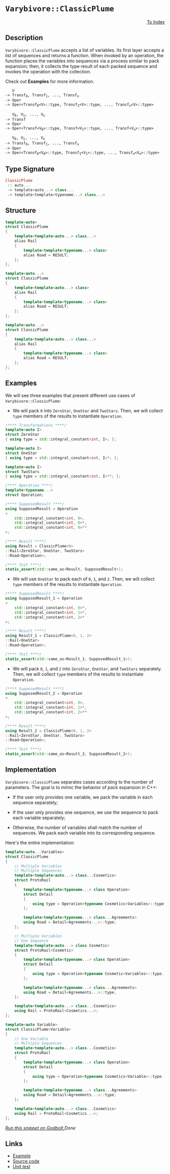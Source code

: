 <!-- Copyright 2024 Feng Mofan
SPDX-License-Identifier: Apache-2.0 -->

# `Varybivore::ClassicPlume`

<p style='text-align: right;'><a href="../../../facilities/metafunctions.md#varybivore-classic-plume">To Index</a></p>

## Description

`Varybivore::ClassicPlume` accepts a list of variables.
Its first layer accepts a list of sequences and returns a function.
When invoked by an operation, the function places the variables into sequences via a process similar to pack expansion;
then, it collects the type result of each packed sequence and invokes the operation with the collection.

Check out **Examples** for more information.

<pre><code>   V
-> Transf<sub>0</sub>, Transf<sub>1</sub>, ..., Transf<sub>n</sub>
-> Oper
-> Oper&lt;Transf<sub>0</sub>&lt;V&gt;::type, Transf<sub>1</sub>&lt;V&gt;::type, ..., Transf<sub>n</sub>&lt;V&gt;::type&gt;</code></pre>

<pre><code>   V<sub>0</sub>, V<sub>1</sub>, ..., V<sub>n</sub>
-> Transf
-> Oper
-> Oper&lt;Transf&lt;V<sub>0</sub>&gt;::type, Transf&lt;V<sub>1</sub>&gt;::type, ..., Transf&lt;V<sub>n</sub>&gt;::type&gt;</code></pre>

<pre><code>   V<sub>0</sub>, V<sub>1</sub>, ..., V<sub>n</sub>
-> Transf<sub>0</sub>, Transf<sub>1</sub>, ..., Transf<sub>n</sub>
-> Oper
-> Oper&lt;Transf<sub>0</sub>&lt;V<sub>0</sub>&gt;::type, Transf<sub>1</sub>&lt;V<sub>1</sub>&gt;::type, ..., Transf<sub>n</sub>&lt;V<sub>n</sub>&gt;::type&gt;</code></pre>

## Type Signature

```Haskell
ClassicPlume
 :: auto... 
 -> template<auto...> class...
 -> template<template<typename...> class...>
```

## Structure

```C++
template<auto>
struct ClassicPlume
{
    template<template<auto...> class...>
    alias Rail
    {
        template<template<typename...> class>
        alias Road = RESULT;
    };
};
```

```C++
template<auto...>
struct ClassicPlume
{
    template<template<auto...> class>
    alias Rail
    {
        template<template<typename...> class>
        alias Road = RESULT;
    };
};
```

```C++
template<auto...>
struct ClassicPlume
{
    template<template<auto...> class...>
    alias Rail
    {
        template<template<typename...> class>
        alias Road = RESULT;
    };
};
```

## Examples

We will see three examples that present different use cases of `Varybivore::ClassicPlume`:

- We will pack `0` into `ZeroStar`, `OneStar` and `TwoStars`.
Then, we will collect `type` members of the results to instantiate `Operation`.

```C++
/**** Transformations ****/
template<auto I>
struct ZeroStar
{ using type = std::integral_constant<int, I>; };

template<auto I>
struct OneStar
{ using type = std::integral_constant<int, I>*; };

template<auto I>
struct TwoStars
{ using type = std::integral_constant<int, I>**; };

/**** Operation ****/
template<typename...>
struct Operation;

/**** SupposedResult ****/
using SupposedResult = Operation
<
    std::integral_constant<int, 0>,
    std::integral_constant<int, 0>*,
    std::integral_constant<int, 0>**
>;

/**** Result ****/
using Result = ClassicPlume<0>
::Rail<ZeroStar, OneStar, TwoStars>
::Road<Operation>;

/**** Test ****/
static_assert(std::same_as<Result, SupposedResult>);
```

- We will use `OneStar` to pack each of `0`, `1`, and `2`.
Then, we will collect `type` members of the results to instantiate `Operation`.

```C++
/**** SupposedResult ****/
using SupposedResult_1 = Operation
<
    std::integral_constant<int, 0>*,
    std::integral_constant<int, 1>*,
    std::integral_constant<int, 2>*
>;

/**** Result ****/
using Result_1 = ClassicPlume<0, 1, 2>
::Rail<OneStar>
::Road<Operation>;

/**** Test ****/
static_assert(std::same_as<Result_1, SupposedResult_1>);
```

- We will pack `0`, `1`, and `2` into `ZeroStar`, `OneStar`, and `TwoStars` separately.
Then, we will collect `type` members of the results to instantiate `Operation`.

```C++
/**** SupposedResult ****/
using SupposedResult_2 = Operation
<
    std::integral_constant<int, 0>,
    std::integral_constant<int, 1>*,
    std::integral_constant<int, 2>**
>;

/**** Result ****/
using Result_2 = ClassicPlume<0, 1, 2>
::Rail<ZeroStar, OneStar, TwoStars>
::Road<Operation>;

/**** Test ****/
static_assert(std::same_as<Result_2, SupposedResult_2>);
```

## Implementation

`Varybivore::ClassicPlume` separates cases according to the number of parameters.
The goal is to mimic the behavior of pack expansion in C++:

- If the user only provides one variable, we pack the variable in each sequence separately;

- If the user only provides one sequence, we use the sequence to pack each variable separately;

- Otherwise, the number of variables shall match the number of sequences.
We pack each variable into its corresponding sequence.

Here's the entire implementation:

```C++
template<auto...Variables>
struct ClassicPlume
{
    // Multiple Variables
    // Multiple Sequences
    template<template<auto...> class...Cosmetics>
    struct ProtoRail 
    { 
        template<template<typename...> class Operation>
        struct Detail
        {
            using type = Operation<typename Cosmetics<Variables>::type...>;
        };

        template<template<typename...> class...Agreements>
        using Road = Detail<Agreements...>::type;
    };

    // Multiple Variables
    // One Sequence
    template<template<auto...> class Cosmetic>
    struct ProtoRail<Cosmetic>
    { 
        template<template<typename...> class Operation>
        struct Detail
        {
            using type = Operation<typename Cosmetic<Variables>::type...>;
        };

        template<template<typename...> class...Agreements>
        using Road = Detail<Agreements...>::type;
    };

    template<template<auto...> class...Cosmetics>
    using Rail = ProtoRail<Cosmetics...>;
};

template<auto Variable>
struct ClassicPlume<Variable>
{
    // One Variable
    // Multiple Sequences
    template<template<auto...> class...Cosmetics>
    struct ProtoRail 
    { 
        template<template<typename...> class Operation>
        struct Detail
        {
            using type = Operation<typename Cosmetics<Variable>::type...>;
        };

        template<template<typename...> class...Agreements>
        using Road = Detail<Agreements...>::type;
    };

    template<template<auto...> class...Cosmetics>
    using Rail = ProtoRail<Cosmetics...>;
};
```

[*Run this snippet on Godbolt.*](https://godbolt.org/#z:OYLghAFBqd5QCxAYwPYBMCmBRdBLAF1QCcAaPECAMzwBtMA7AQwFtMQByARg9KtQYEAysib0QXACx8BBAKoBnTAAUAHpwAMvAFYTStJg1DIApACYAQuYukl9ZATwDKjdAGFUtAK4sGIAKwA7KSuADJ4DJgAcj4ARpjEEpJmpAAOqAqETgwe3r4BwemZjgLhkTEs8YlSKXaYDtlCBEzEBLk%2BfkG2mPYlDE0tBGXRcQlJtc2t7fldCpNDESOVYzUAlLaoXsTI7BwA9ABUR8cnp2fHeyYaAIKHxwDUAJIsqfRsgkx99yeXN3fnAPOv2uV2uBEwLwM4JMAGY3EwvEQAHQogBqLTwTFi9AUsOwoLmxC8DnubgMCkyyGUeUwoJMgSsN3uzPuez29wAsl5aI5Xph7ujiJjsZhcUyWWzOdzefR7kJMABHLyMHZi64s%2B7gyGfWlwrWvHWw%2BGI1AopF4%2B7IckKM0eBRsRzIXEw/Hi5mE4kEe7KYioIgAJSYdHuoI19IsIbdGs1EIN0L1sahurcBAAnqlGKxMGaLVamBT7gB5DPET7ZPGh6PughEkkAEUwzTolar4ZbVZZXkyRk16f5sLrRZLZYERrTGeYbFJGQdeCdRsFwpxeJAIHH2ZRFZhjPVHfpddhO/bGv1SbHicNer7k435pdlutZuuwGImAhjAIztdu6rXYiwHuf1UCYdAQxhQcGybWgjWfV930EG1NxdVd10Pdt9zQm520lLkeTwPkBQxLFlyjSVC0iOVFWVBgdnbU9LxTC942NZEkOwB98wUad7UbOcKyjD0SR9P1UEDZs4TtWdTBddCGUjH9o3o5ilOTdcbxze88wLYsEhHBh%2BIUjVBK9SCg2gqMwwZY8Oz/Ht1zAwcdNLPox2vLNuKkhciJFL8UL7DT8W3azmQwoKsIslkVPPbVlLctgAo4iknxfN93k/AyO3uWyAKAkCHPuUzxLcWDUo/RC72wPyM0whTQqPKMooTGLkwRViKsS8rJN4%2BcZKjbLALM/LhIDMyjS6x1yq3I9AgPMKQRuRqWNQQihWI3Vv2M0lrTnakfGTRc1oMttSPZcj%2BQOkVsPZXCZX5eUlRVUU6KY1SXqNVrTTYjrbRnbqv3bTbhtEwbZIjYKY2a6K41UuLb1za0h10lzesMllNsK8zUZCqyIt/bsAPsgdEec8srwndzxrnZ03Au%2BgVzXfy2JqzK6rpXGIehqGzzJzN4q%2BrTypK%2BD0pRzL%2Bty0CiYxmCUuFybkIZ6q5ss2b6oUxbFo%2BhKBZ%2BniJoyzt8YG4MiaBsToIk36JoCmrWfC25AUdn5QX%2BA57gAMTwYg5nubBVFYAjnb%2BJ2Q%2BBOkzBhCIrS8LAwJTPsAH0ayDEXv3MSOaO8WOjTQGjMFSVO2Ydh4ABVSwYBR%2BGIFg9K4oOwTeuEPqeAzNoALQSVABmIOk5P6wnwPuOZ0FXCJwRfMQE9zuZDAII0x9IFuZO3EMZtthbG6WpeNprT0i0ibve4jfu%2B3y4fR8ETAJ9oKeBBnwR58ERfHjxA5D1X1Wi81k1t4JXeSRLgAdy7pMNU4YspGwHoOc%2BIAx5X1LDfaezQH5wgXtvI4787bzWLkcYmelvgXFBBrWGNsbibScnpdeOC3ZCC8KkIomB0D%2BlFNKAhRxgT9VofQjIjDmEKFYUTChLksJwgBgQEesDL7X1vhXZBc9UFP3uBoPEpAxESLgdIpBs9H4EEXsol0BxVECXERfceCCZH33kW4NB%2BjsAYJEYFNWrtAIsJ5Gwg4HCjZ8IEYPMknEdo0iNLY0Eq5zZGg7r6bui8zpRPuEAkBLR/o3FCcBdARohGk0cUXZxJdRRenrjPR0CdOIJAIBAGBCgszFOpt4nki8uEMKYa4%2BR2BVhUNdiHAEwJnHylzqBP2AdZT1w6Z0s4Ydg4PAaTwpp/C3H104XQxptSCAJy4PlDJo4RFuDUaY%2BBk8tEoOsYo2xhidmSLMfsu%2BcidGLy4K/IxCkYEaPMQcqxaCzCvzpMvJxJwXGzPyYQm44tmmrPyn4ikAS9pBNuYvD5KNQmjThDEyYBkUkgXScOZGWT7Y5Lye44EhS5zVKUK0cpJiQCVLYNUo0yzVn1MWdM2ldyXRtLmi7UZgJum/JLggL2/T/aQn5MMjlXTsm/KmUoGZrD5lGwlbwkFZh1mYvLFss5zzLmyO0Qo3RSiVFqqkS8q5Wqjk6uZXYh5RlyXqsQUaw57zX5vwce035yz8WgmBf8hOiqibgspLtNg0L7hcFhaikAYS4QRISWQfemBYnxO7kk64aK0lIuVaOb5YrS54oKc0IpJTSUVKqfmGlCr6XcMlbSuFrTDwcHWLQTg/heB%2BA4FoUgqBODbMsNYIemxtj9gjjwUgBBNC1vWAAawCJIJEGgAAcZgzAAE4F1cH8LOmdXBAiBGkPWjgkheAsAkBoDQpBm2tvbRwXgCgQDHuHS22tpA4CwBgIgEAmwCCpEROQSgaAXh0ASFELMnBVAzoAGwAFoQOSHuMAZAyAg1TrMLwRhhASB4BHsG/gggRBiHYFIGQghFAqHUHe0guhg2ANLKkTgPA60NqbSOttnBCyIg/V6VAVB7jAfA5B6DsH4NIkVRADwv76DEBDAO1YvBb1aHWBAJAP7Uh/rIBQCACmlMgGADUPgdBwTe0oLEBjsQIgtFTNR3gRnmDEFTIWWI2h6i3sHT%2BtK5FaCmZI1gWIXhgDwloLQK93BeBYBrkYcQ7mvb2bwAAN1FAxzAqh6iIl2IOuBO7W20DwLEUsVmPBYAYzWPAB6AukGi8QWIPCGzBeAOlowI71hUAMMABQqI8CYEATpZtg7MPCFEOIPDXXCNqAY2R/QhhjDWGsPoDLV7IDrFQAXbI/mwPDwHKYLtlgzBnpK0KLA02IDrDqA0ZwEBXDTD8MGsIiwKhVD0EULIAhTs3YyHdhgwwrsrG6L0Ro8wHvBoO30buCxyijGqLYb7ngOh6Bnq0V7wOJD7d7TsOH%2Bg6MnoY%2BezjoGINQZg3BqQAn7gQFwChsT6cuCSaHbV9YCBMAgTGHt0gE7JAwiRAumEW6NDJEkCBo9/gQMLuR7u/dIAYRcCRCBrgIGZ0LvXSB/wkgV2s5A6jkj57L3Xop3e2Tz65OvpY5%2BlTanRMAbYJwFoLBIuBDA0wDiPYuALqRKL1tyGiDbb0F17DvXpD9aUINkjugUgUaYFRgLtGOCNuV2epjeu2Mca41jm3AE7cO%2BnQT4TinRPiZhGYcn0n7068NwkL9qnUAibGHmIwduuDHpoDyBIV6IAGZIxZkzZnSDN6szZuzDhW9OY/C5tzraPNeZ8351vQXRuhcH%2BFho0X/NO/i8gRLreUsMfS5lkzOXditvy4VwdJWytKAqxP/8tW%2BANaay1trE5W/u567hr3sgBvEdbf7kbNXVtWEsJN2Iu3ZvzbvpwEtuIituNutptgkNtjFjNh9hFkdiduDvkOdgwOgDDssCDrdn0D9mkE9n0Kgddr9j0LAf0GDnkGdjAYdsQYMHge9lDm0AgWQbQdQdUPDlsIjmTgLuHqerwOjnHjxuXonvbo7gTkTi7pnmTlJpTqQNTrTokPTjunuqQAejCPbhzoEP4AupujCJzpBsGlwYxherYOrrnlrvADrm%2BqxkXgXsQMbrsGbjxiwAoJFnBpFknkmHMEhvgC7mhm7rIB7vfvhvID7s/joMLqQIHsHjRhwfRirlHu%2BoiPcOxpxvYY4c4a4TqD7EJiXungkJnjCDnqfvnlkUppYUUaJiAE4fQgnC4QugnG4SsqoJBtprXnpg3oZsZlZq3u3tZrZvZj3iXs5gwK5gxkPt5mIKPkVuPiFlvoFtPo4LPrFgvkvkViviRmvllqmJvnlkKLvrwPvuVhCMfjVprmfkwI1s1q1u1jfr4XfkkAEU/kNqEQYO/qATYGvr/m2v/hXJwHsOfB/tYBttwVtmhlAfTn9tkC4MgVgRdkDmgY9sUNkFgRgdkEwZDoQRQQDlgWCQIADiib9iQRDniVQZdrDuwQoAjrhqHpwWjpwEkVBg4U4fcNUUiHUcIZ4SQGIfkZrlTjTlgLIaHgoQeoukiDCDCP4KuvLkeiKYEJLhHtwZwGrjepIYzv4CzhuoEEejOpIMulwHOmYErjujCNEZHgYcYaHohrKfoRIVycVnXuCZIEAA)$Done$

## Links

- [Example](../../../code/facilities/metafunctions/varybivore/classic_plume/implementation.hpp)
- [Source code](../../../../conceptrodon/varybivore/classic_plume.hpp)
- [Unit test](../../../../tests/unit/metafunctions/varybivore/classic_plume.test.hpp)
